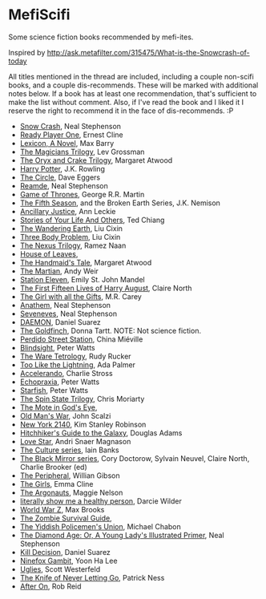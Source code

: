 # MefiScifi
Some science fiction books recommended by mefi-ites. 

Inspired by http://ask.metafilter.com/315475/What-is-the-Snowcrash-of-today

All titles mentioned in the thread are included, including a couple non-scifi books, and a couple dis-recommends. These will be marked with additional notes below. If a book has at least one recommendation, that's sufficient to make the list without comment.  Also, if I've read the book and I liked it I reserve the right to recommend it in the face of dis-recommends. :P

- [Snow Crash](https://www.amazon.com/Snow-Crash-Neal-Stephenson/dp/0553380958/), Neal Stephenson
- [Ready Player One](https://www.amazon.com/Ready-Player-One-Ernest-Cline/dp/0307887448/), Ernest Cline
- [Lexicon, A Novel](https://www.amazon.com/Lexicon-Novel-Max-Barry/dp/0143125427/), Max Barry
- [The Magicians Trilogy](https://www.amazon.com/Magicians-Novel-Trilogy/dp/0452296293/), Lev Grossman
- [The Oryx and Crake Trilogy](https://www.amazon.com/Oryx-Crake-Margaret-Atwood/dp/0385721676), Margaret Atwood
- [Harry Potter](https://www.amazon.com/Harry-Potter-Paperback-Box-Books/dp/0545162076/), J.K. Rowling
- [The Circle](https://www.amazon.com/Circle-Dave-Eggers/dp/0345807294/), Dave Eggers
- [Reamde](https://www.amazon.com/Reamde-Novel-Neal-Stephenson/dp/0062191497/), Neal Stephenson
- [Game of Thrones](https://www.amazon.com/Thrones-Clash-Kings-Swords-Dragons/dp/0345535529/), George R.R. Martin
- [The Fifth Season](https://www.amazon.com/Fifth-Season-Broken-Earth/dp/0316229296/), and the Broken Earth Series, J.K. Nemison 
- [Ancillary Justice](https://www.amazon.com/Ancillary-Justice-Imperial-Radch-Leckie/dp/031624662X/), Ann Leckie
- [Stories of Your Life And Others](https://www.amazon.com/Stories-Your-Life-Others-Chiang/dp/1101972122/), Ted Chiang
- [The Wandering Earth](https://www.amazon.com/Wandering-Earth-Classic-Science-Collection-ebook/dp/B00CXUKNA2/), Liu Cixin
- [Three Body Problem](https://www.amazon.com/Three-Body-Problem-Cixin-Liu/dp/0765382032/), Liu Cixin
- [The Nexus Trilogy](https://www.amazon.com/Nexus-Trilogy-2-Book/dp/B071R785NP/), Ramez Naan
- [House of Leaves](), 
- [The Handmaid's Tale](https://www.amazon.com/Handmaids-Tale-Margaret-Atwood-ebook/dp/B003JFJHTS/), Margaret Atwood
- [The Martian](https://www.amazon.com/Martian-Novel-Andy-Weir-ebook/dp/B00EMXBDMA/), Andy Weir
- [Station Eleven](https://www.amazon.com/Station-Eleven-Emily-John-Mandel-ebook/dp/B00J1IQUYM/),  Emily St. John Mandel 
- [The First Fifteen Lives of Harry August](https://www.amazon.com/First-Fifteen-Lives-Harry-August-ebook/dp/B00ECE9OD4/), Claire North
- [The Girl with all the Gifts](https://www.amazon.com/Girl-All-Gifts-M-Carey-ebook/dp/B00CO7FLFG/), M.R. Carey
- [Anathem](https://www.amazon.com/Anathem-Neal-Stephenson-ebook/dp/B0015DPXKI/), Neal Stephenson
- [Seveneves](https://www.amazon.com/Seveneves-Neal-Stephenson/dp/0062334514/), Neal Stephenson
- [DAEMON](https://www.amazon.com/DAEMON-Daniel-Suarez/dp/0451228731/), Daniel Suarez
- [The Goldfinch](https://www.amazon.com/Goldfinch-Novel-Pulitzer-Prize-Fiction/dp/0316055441/), Donna Tartt. NOTE: Not science fiction.
- [Perdido Street Station](), China Miéville
- [Blindsight](), Peter Watts
- [The Ware Tetrology](), Rudy Rucker
- [Too Like the Lightning](), Ada Palmer
- [Accelerando](), Charlie Stross
- [Echopraxia](), Peter Watts
- [Starfish](), Peter Watts
- [The Spin State Trilogy](), Chris Moriarty
- [The Mote in God's Eye](), 
- [Old Man's War](), John Scalzi
- [New York 2140](https://www.amazon.com/New-York-2140-Stanley-Robinson/dp/031626234X/), Kim Stanley Robinson
- [Hitchhiker's Guide to the Galaxy](), Douglas Adams
- [Love Star](), Andri Snaer Magnason
- [The Culture series](), Iain Banks
- [The Black Mirror series](https://www.amazon.com/Black-Mirror-Literary-Season/dp/0399180001/),  Cory Doctorow, Sylvain Neuvel, Claire North, Charlie Brooker (ed)
- [The Peripheral](), Willian Gibson
- [The Girls](), Emma Cline
- [The Argonauts](), Maggie Nelson
- [literally show me a healthy person](), Darcie Wilder
- [World War Z](), Max Brooks
- [The Zombie Survival Guide](), 
- [The Yiddish Policemen's Union](), Michael Chabon
- [The Diamond Age: Or, A Young Lady's Illustrated Primer](), Neal Stephenson
- [Kill Decision](), Daniel Suarez
- [Ninefox Gambit](), Yoon Ha Lee
- [Uglies](https://www.amazon.com/Uglies-Scott-Westerfeld/dp/1442419814/), Scott Westerfeld
- [The Knife of Never Letting Go](https://www.amazon.com/Knife-Never-Letting-Reissue-bonus/dp/0763676187/), Patrick Ness
- [After On](https://www.amazon.com/After-Silicon-Valley-Rob-Reid/dp/1524798053/), Rob Reid
